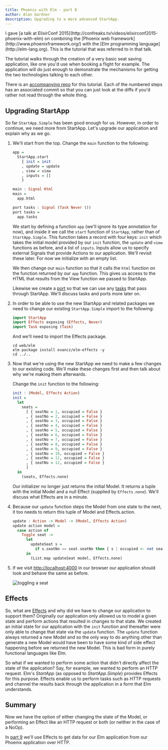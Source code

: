 ```yaml
---
title: Phoenix with Elm - part 8
author: Alan Gardner
description: Upgrading to a more advanced StartApp.
---
```


<section class="callout">
  I gave [a talk at ElixirConf 2015](http://confreaks.tv/videos/elixirconf2015-phoenix-with-elm) on combining the [Phoenix web framework](http://www.phoenixframework.org/) with the [Elm programming language](http://elm-lang.org). This is the tutorial that was referred to in that talk.

  The tutorial walks through the creation of a very basic seat saving application, like one you'd use when booking a flight for example. The application will do just enough to demonstrate the mechanisms for getting the two technologies talking to each other.

  There is an [accompanying repo](https://github.com/CultivateHQ/seat_saver) for this tutorial. Each of the numbered steps has an associated commit so that you can just look at the diffs if you'd rather not read through the whole thing.
</section>


## Upgrading StartApp

So far `StartApp.Simple` has been good enough for us. However, in order to continue, we need more from StartApp. Let's upgrade our application and explain why as we go.

1. We'll start from the top. Change the `main` function to the following:

    ```haskell
    app =
      StartApp.start
        { init = init
        , update = update
        , view = view
        , inputs = []
        }

    main : Signal Html
    main =
      app.html

    port tasks : Signal (Task Never ())
    port tasks =
      app.tasks
    ```

    We start by defining a function `app` (we'll ignore its type annotation for now), and inside it we call the `start` function of `StartApp`, rather than of `StartApp.Simple`. This function takes a record with four keys: `init` which takes the initial model provided by our `init` function, the `update` and `view` functions as before, and a list of `inputs`. Inputs allow us to specify external Signals that provide Actions to our application. We'll revisit these later. For now we initialize with an empty list.

    We then change our `main` function so that it calls the `html` function on the function returned by our `app` function. This gives us access to the HTML that results from the View function we passed to StartApp.

    Likewise we create a [port](http://elm-lang.org/guide/interop#ports) so that we can use any [tasks](http://elm-lang.org/guide/reactivity#tasks) that pass through StartApp. We'll discuss tasks and ports more later on.

2. In order to be able to use the new StartApp and related packages we need to change our existing `StartApp.Simple` import to the following:

    ```haskell
    import StartApp
    import Effects exposing (Effects, Never)
    import Task exposing (Task)
    ```

    And we'll need to import the Effects package.

    ```shell
    cd web/elm
    elm package install evancz/elm-effects -y
    cd ../..
    ```

3. Now that we're using the new StartApp we need to make a few changes to our existing code. We'll make these changes first and then talk about why we're making them afterwards.

    Change the `init` function to the following:

    ```haskell
    init : (Model, Effects Action)
    init =
      let
        seats =
          [ { seatNo = 1, occupied = False }
          , { seatNo = 2, occupied = False }
          , { seatNo = 3, occupied = False }
          , { seatNo = 4, occupied = False }
          , { seatNo = 5, occupied = False }
          , { seatNo = 6, occupied = False }
          , { seatNo = 7, occupied = False }
          , { seatNo = 8, occupied = False }
          , { seatNo = 9, occupied = False }
          , { seatNo = 10, occupied = False }
          , { seatNo = 11, occupied = False }
          , { seatNo = 12, occupied = False }
          ]
      in
        (seats, Effects.none)
    ```

    Our initializer no longer just returns the initial Model. It returns a tuple with the initial Model and a null Effect (supplied by `Effects.none`). We'll discuss what Effects are in a minute.

4. Because our `update` function steps the Model from one state to the next, it too needs to return this tuple of Model and Effects.action.

    ```haskell
    update : Action -> Model -> (Model, Effects Action)
    update action model =
      case action of
        Toggle seat ->
          let
            updateSeat s =
              if s.seatNo == seat.seatNo then { s | occupied <- not seat.occupied } else s
          in
            (List.map updateSeat model, Effects.none)
    ```

5. If we visit <http://localhost:4000> in our browser our application should look and behave the same as before.

    ![toggling a seat](/images/phoenix-elm/10.png)


## Effects

So, what are [Effects](http://package.elm-lang.org/packages/evancz/elm-effects/2.0.0/Effects) and why did we have to change our application to support them? Originally our application only allowed us to model a given state and perform actions that resulted in changes to that state. We created an initial state for our application with the `init` function and thereafter were only able to change that state via the `update` function. The `update` function always returned a new Model and so the only way to do anything other than generate a new Model would have been to have some kind of side effect happening before we returned the new Model. This is bad form in purely functional languages like Elm.

So what if we wanted to perform some action that didn't directly affect the state of the application? Say, for example, we wanted to perform an HTTP request. Elm's *StartApp* (as opposed to *StartApp.Simple*) provides Effects for this purpose. Effects enable us to perform tasks such as HTTP requests and channel the results back through the application in a form that Elm understands.


## Summary

Now we have the option of either changing the state of the Model, or performing an Effect like an HTTP request or both (or neither in the case of a NoOp).

In [part 9](/posts/phoenix-elm-9) we'll use Effects to get data for our Elm application from our Phoenix application over HTTP.
